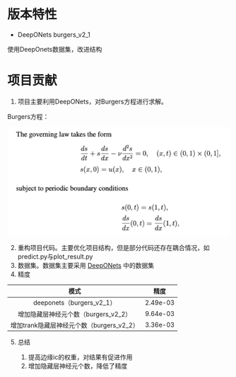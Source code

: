 # 版本特性

- DeepONets burgers_v2_1

使用DeepOnets数据集，改进结构


# 项目贡献

1. 项目主要利用DeepONets，对Burgers方程进行求解。

Burgers方程：

![](md_file/bugers_equation.png)

2. 重构项目代码。主要优化项目结构，但是部分代码还存在耦合情况，如predict.py与plot_result.py
3. 数据集。数据集主要采用 [DeepONets](https://github.com/PredictiveIntelligenceLab/Physics-informed-DeepONets.git) 中的数据集
4. 精度

|              模式               | 精度       |
|:-----------------------------:|----------|
|    deeponets（burgers_v2_1）    | 2.49e-03 |
|   增加隐藏层神经元个数（burgers_v2_2）    | 9.64e-03 |
| 增加trank隐藏层神经元个数（burgers_v2_2） | 3.36e-03 |

5. 总结

    1. 提高边缘ic的权重，对结果有促进作用
    2. 增加隐藏层神经元个数，降低了精度

